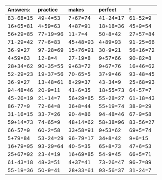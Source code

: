 | Answers: | practice | makes | perfect | ! |
| :--- | :--- | :--- | :--- | :--- |
| 83-68=15 | 49+4=53 | 7+67=74 | 41-24=17 | 61-52=9 | 
| 16+65=81 | 4+59=63 | 4+87=91 | 18+18=36 | 45+9=54 | 
| 56+29=85 | 77+19=96 | 11-7=4 | 50-8=42 | 27+57=84 | 
| 71-29=42 | 77+6=83 | 45+48=93 | 4+89=93 | 91-25=66 | 
| 36-9=27 | 97-28=69 | 15+76=91 | 30-9=21 | 56+16=72 | 
| 4+59=63 | 12-8=4 | 27-19=8 | 9+57=66 | 90-82=8 | 
| 28+34=62 | 90-35=55 | 9+63=72 | 9+67=76 | 16+46=62 | 
| 52-29=23 | 19+37=56 | 70-65=5 | 37+9=46 | 93-48=45 | 
| 36-9=27 | 13+48=61 | 8+29=37 | 43-34=9 | 25+68=93 | 
| 94-48=46 | 20-9=11 | 41-6=35 | 18+55=73 | 64-57=7 | 
| 45-26=19 | 21-14=7 | 56+29=85 | 55-28=27 | 61-18=43 | 
| 86-77=9 | 72-64=8 | 36+8=44 | 55+19=74 | 38-9=29 | 
| 31-16=15 | 33-7=26 | 90-4=86 | 94-48=46 | 67-9=58 | 
| 59+14=73 | 74-65=9 | 48+14=62 | 58+38=96 | 83-56=27 | 
| 66-57=9 | 60-2=58 | 33+58=91 | 9+53=62 | 69+5=74 | 
| 5+79=84 | 53-24=29 | 96-79=17 | 34+8=42 | 9+6=15 | 
| 16+79=95 | 93-29=64 | 40-5=35 | 65+8=73 | 47+6=53 | 
| 25+67=92 | 23-4=19 | 16+69=85 | 54-9=45 | 66+5=71 | 
| 61-43=18 | 48+3=51 | 4+37=41 | 73-26=47 | 96-7=89 | 
| 55-19=36 | 50-9=41 | 28+33=61 | 93-56=37 | 31-24=7 | 
